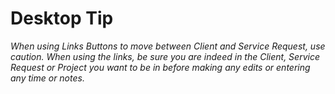 # Desktop Tip

*When using Links Buttons to move between Client and Service Request, use caution. When using the links, be sure you are indeed in the Client, Service Request or Project you want to be in before making any edits or entering any time or notes.*